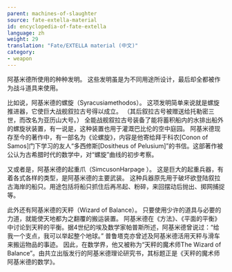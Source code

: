 ```yaml
---
parent: machines-of-slaughter
source: fate-extella-material
id: encyclopedia-of-fate-extella
language: zh
weight: 29
translation: "Fate/EXTELLA material (中文)"
category:
- weapon
---
```


阿基米德所使用的种种发明。
这些发明虽是为不同用途所设计，最后却全都被作为战斗道具来使用。

比如说，阿基米德的螺旋（Syracusiamethodos）。 
这项发明简单来说就是螺旋推进器，它使巨大战舰叙拉古号得以成立。
（其后叙拉古号被赠送给托勒密三世，而改名为亚历山大号。）
全能战舰叙拉古号装备了能将蓄积船内的水排出船外的螺旋状装置，有一说是，这种装置也用于灌溉巴比伦的空中庭园。
阿基米德现存至今的著作中，有一部名为《论螺旋》，内容是他寄给拜于科农[Conon of Samos]门下学习的友人“多西修斯[Dositheus of Pelusium]”的书信。这部著作被公认为古希腊时代的数学中，对“螺旋”曲线的初步考察。

又或者是，阿基米德的起重爪（SimcusonHarpage ）。
这是巨大的起重兵器，有着各式各样的类型，是阿基米德的主要武装。
这种兵器原先用于破坏欲登陆叙拉古海岸的船只。用途包括将船只抓住后再吊起、粉碎，来回摆动后抛出、掷网捕捉等。

此外还有阿基米德的天秤（Wizard of Balance）。
只要使用少许的道具与必要的力道，就能使天地都为之翻覆的搬运装置。
阿基米德在《方法》、《平面的平衡》中讨论到天秤的平衡。据4世纪的埃及数学家帕普斯所述，阿基米德曾说过：“给我一个支点，我可以举起整个地球。”
普鲁塔克亦曾述及阿基米德活用天秤与滑车来搬运物品的事迹。
因此，在数学界，他又被称为“天秤的魔术师The Wizard of Balance”。由共立出版发行的阿基米德理论研究书，其标题正是《天秤的魔术师阿基米德的数学》。
